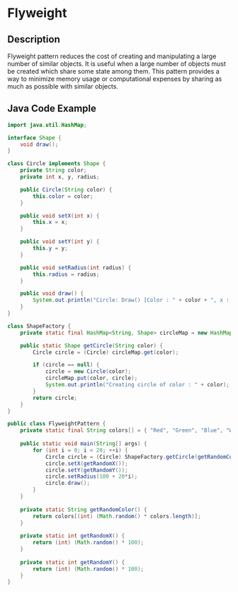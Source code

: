 # Flyweight

## Description

Flyweight pattern reduces the cost of creating and manipulating a large number of similar objects. It is useful when a large number of objects must be created which share some state among them. This pattern provides a way to minimize memory usage or computational expenses by sharing as much as possible with similar objects.

## Java Code Example

```java
import java.util.HashMap;

interface Shape {
    void draw();
}

class Circle implements Shape {
    private String color;
    private int x, y, radius;

    public Circle(String color) {
        this.color = color;
    }

    public void setX(int x) {
        this.x = x;
    }

    public void setY(int y) {
        this.y = y;
    }

    public void setRadius(int radius) {
        this.radius = radius;
    }

    public void draw() {
        System.out.println("Circle: Draw() [Color : " + color + ", x : " + x + ", y :" + y + ", radius :" + radius);
    }
}

class ShapeFactory {
    private static final HashMap<String, Shape> circleMap = new HashMap<>();

    public static Shape getCircle(String color) {
        Circle circle = (Circle) circleMap.get(color);

        if (circle == null) {
            circle = new Circle(color);
            circleMap.put(color, circle);
            System.out.println("Creating circle of color : " + color);
        }
        return circle;
    }
}

public class FlyweightPattern {
    private static final String colors[] = { "Red", "Green", "Blue", "White", "Black" };
    
    public static void main(String[] args) {
        for (int i = 0; i < 20; ++i) {
            Circle circle = (Circle) ShapeFactory.getCircle(getRandomColor());
            circle.setX(getRandomX());
            circle.setY(getRandomY());
            circle.setRadius(100 + 20*i);
            circle.draw();
        }
    }
    
    private static String getRandomColor() {
        return colors[(int) (Math.random() * colors.length)];
    }
    
    private static int getRandomX() {
        return (int) (Math.random() * 100);
    }
    
    private static int getRandomY() {
        return (int) (Math.random() * 100);
    }
}
```
